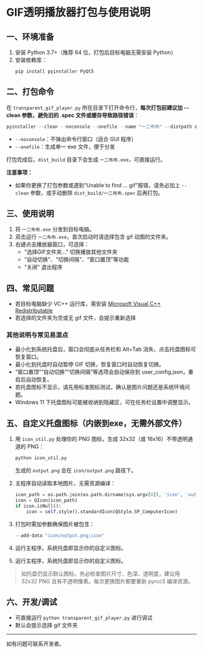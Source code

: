 # GIF透明播放器打包与使用说明

## 一、环境准备

1. 安装 Python 3.7+（推荐 64 位，打包后目标电脑无需安装 Python）
2. 安装依赖库：
   ```bash
   pip install pyinstaller PyQt5
   ```

## 二、打包命令




在 `transparent_gif_player.py` 所在目录下打开命令行，**每次打包前建议加 --clean 参数，避免旧的 .spec 文件或缓存导致路径错误**：

```powershell
pyinstaller --clean --noconsole --onefile --name "一二布布" --distpath dist_build --workpath dist_build/build --specpath dist_build --exclude-module test --exclude-module tkinter transparent_gif_player.py
```

- `--noconsole`：不弹出命令行窗口（适合 GUI 程序）
- `--onefile`：生成单一 exe 文件，便于分发

打包完成后，`dist_build` 目录下会生成 `一二布布.exe`，可直接运行。

**注意事项：**
- 如果你更换了打包参数或遇到“Unable to find ... gif”报错，请务必加上 `--clean` 参数，或手动删除 `dist_build/一二布布.spec` 后再打包。


## 三、使用说明

1. 将 `一二布布.exe` 分发到目标电脑。
2. 双击运行 `一二布布.exe`，首次启动时请选择包含 gif 动图的文件夹。
3. 右键点击播放器窗口，可选择：
   - "选择GIF文件夹..." 切换播放其他文件夹
   - "自动切换"、"切换间隔"、"窗口置顶"等功能
   - "关闭" 退出程序

## 四、常见问题

- 若目标电脑缺少 VC++ 运行库，需安装 [Microsoft Visual C++ Redistributable](https://aka.ms/vs/17/release/vc_redist.x64.exe)
- 若选择的文件夹为空或无 gif 文件，会提示重新选择

### 其他说明与常见易混点

- 最小化到系统托盘后，窗口会彻底从任务栏和 Alt+Tab 消失，点击托盘图标可恢复窗口。
- 最小化到托盘时自动暂停 GIF 切换，恢复窗口时自动恢复切换。
- “窗口置顶”“自动切换”“切换间隔”等选项会自动保存到 user_config.json，重启后自动恢复。
- 若托盘图标不显示，请先用标准图标测试，确认是图片问题还是系统环境问题。
- Windows 11 下托盘图标可能被收纳到隐藏区，可在任务栏设置中调整显示。

## 五、自定义托盘图标（内嵌到exe，无需外部文件）



1. 用 `icon_util.py` 处理你的 PNG 图标，生成 32x32（或 16x16）不带透明通道的 PNG：
   ```bash
   python icon_util.py
   ```
   生成的 `output.png` 会在 `icon/output.png` 路径下。

2. 主程序自动读取本地图片，无需资源编译：
   ```python
   icon_path = os.path.join(os.path.dirname(sys.argv[0]), 'icon', 'output.png')
   icon = QIcon(icon_path)
   if icon.isNull():
       icon = self.style().standardIcon(QStyle.SP_ComputerIcon)
   ```

3. 打包时需加参数确保图片被包含：
   ```powershell
   --add-data "icon/output.png;icon"
   ```

4. 运行主程序，系统托盘即显示你的自定义图标。

5. 运行主程序，系统托盘即显示你的自定义图标。

> 如托盘仍显示默认图标，务必检查图片尺寸、色深、透明度，建议用 32x32 PNG 且有不透明像素。每次更换图片都要重新 pyrcc5 编译资源。

## 六、开发/调试

- 可直接运行 `python transparent_gif_player.py` 进行调试
- 默认会提示选择 gif 文件夹

---

如有问题可联系开发者。
